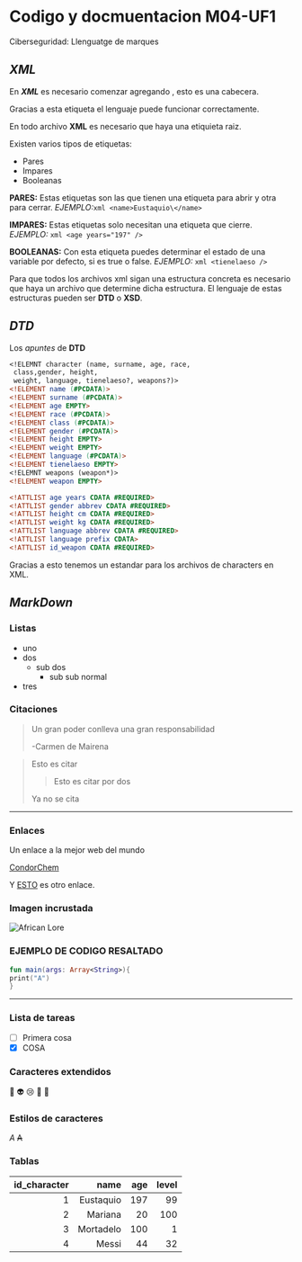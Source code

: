 # Codigo y docmuentacion M04-UF1
Ciberseguridad: Llenguatge de marques

## **_XML_**

  En **_XML_** es necesario comenzar agregando <?xml version="1.0" encoding="UTF-8" ?>, esto es una cabecera. 
  
  Gracias a esta etiqueta el lenguaje puede funcionar correctamente. 
  
  En todo archivo **XML** es necesario que haya una etiquieta raiz.
  
  Existen varios tipos de etiquetas:
  
  * Pares
  * Impares 
  * Booleanas
   
  **PARES:** Estas etiquetas son las que tienen una etiqueta para abrir y otra para cerrar. _EJEMPLO:_```xml <name>Eustaquio\</name>```
  
  **IMPARES:** Estas etiquetas solo necesitan una etiqueta que cierre. _EJEMPLO:_ ```xml <age years="197" />```
  
  **BOOLEANAS:** Con esta etiqueta puedes determinar el estado de una variable por defecto, si es true o false. _EJEMPLO:_ ```xml <tienelaeso />``` 
  
  Para que todos los archivos xml sigan una estructura concreta es necesario que haya un archivo que determine dicha estructura. 
  El lenguaje de estas estructuras pueden ser **DTD** o **XSD**.
 

## **_DTD_**
Los _apuntes_ de **DTD**

```dtd
<!ELEMNT character (name, surname, age, race, 
 class,gender, height,
 weight, language, tienelaeso?, weapons?)>
<!ELEMENT name (#PCDATA)>
<!ELEMENT surname (#PCDATA)>
<!ELEMENT age EMPTY>
<!ELEMENT race (#PCDATA)>
<!ELEMENT class (#PCDATA)>
<!ELEMENT gender (#PCDATA)>
<!ELEMENT height EMPTY>
<!ELEMENT weight EMPTY>
<!ELEMENT language (#PCDATA)>
<!ELEMENT tienelaeso EMPTY>
<!ELEMNT weapons (weapon*)>
<!ELEMENT weapon EMPTY>

<!ATTLIST age years CDATA #REQUIRED>
<!ATTLIST gender abbrev CDATA #REQUIRED>
<!ATTLIST height cm CDATA #REQUIRED>
<!ATTLIST weight kg CDATA #REQUIRED>
<!ATTLIST language abbrev CDATA #REQUIRED>
<!ATTLIST language prefix CDATA>
<!ATTLIST id_weapon CDATA #REQUIRED>

```
Gracias a esto tenemos un estandar para los archivos de characters en XML. 


## **_MarkDown_**

### Listas
* uno
* dos
	* sub dos
		* sub sub normal
* tres


### Citaciones

> Un gran poder conlleva
> una gran responsabilidad
>
> -Carmen de Mairena

> Esto es citar
>> Esto es citar por dos
>
> Ya no se cita


---
### Enlaces

Un enlace a la mejor web del mundo

[CondorChem](https://condorchem.com)

Y [ESTO](https://enti.cat) es otro enlace.


### Imagen incrustada

![African Lore](https://i.ytimg.com/vi/z-EU53ib2M4/maxresdefault.jpg)

### EJEMPLO DE CODIGO RESALTADO

```kotlin
fun main(args: Array<String>){
print("A")
}
```

---

### Lista de tareas

- [ ] Primera cosa
- [X] COSA

### Caracteres extendidos

:poop: :alien: :cry: :imp: :banana:

### Estilos de caracteres

_A_
~~A~~

### Tablas


| id_character | name | age | level |
| ---: | ---: | ---: | ---: |
| 1 | Eustaquio | 197 | 99 |
| 2 | Mariana | 20 | 100 | 
| 3 | Mortadelo | 100 | 1 |
| 4 | Messi | 44 | 32 |